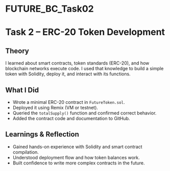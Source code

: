 # FUTURE_BC_Task02
# Task 2 – ERC-20 Token Development

## Theory  
I learned about smart contracts, token standards (ERC-20), and how blockchain networks execute code. I used that knowledge to build a simple token with Solidity, deploy it, and interact with its functions.

## What I Did  
- Wrote a minimal ERC-20 contract in `FutureToken.sol`.  
- Deployed it using Remix (VM or testnet).  
- Queried the `totalSupply()` function and confirmed correct behavior.  
- Added the contract code and documentation to GitHub.  

## Learnings & Reflection  
- Gained hands-on experience with Solidity and smart contract compilation.  
- Understood deployment flow and how token balances work.  
- Built confidence to write more complex contracts in the future.
